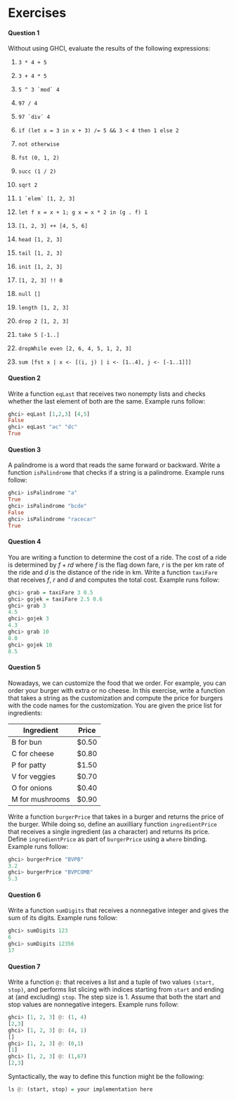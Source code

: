 # Exercises

#### Question 1
Without using GHCI, evaluate the results of
the following expressions:

1.  `3 * 4 + 5`
2.  `3 + 4 * 5`
3.  `` 5 ^ 3 `mod` 4 ``

4.  `97 / 4`

5.  `` 97 `div` 4 ``

6.  `if (let x = 3 in x + 3) /= 5 && 3 < 4 then 1 else 2`

7.  `not otherwise`

8.  `fst (0, 1, 2)`

9.  `succ (1 / 2)`

10. `sqrt 2`

11. `` 1 `elem` [1, 2, 3] ``

12. `let f x = x + 1; g x = x * 2 in (g . f) 1`

13. `[1, 2, 3] ++ [4, 5, 6]`

14. `head [1, 2, 3]`

15. `tail [1, 2, 3]`

16. `init [1, 2, 3]`

17. `[1, 2, 3] !! 0`

18. `null []`

19. `length [1, 2, 3]`

20. `drop 2 [1, 2, 3]`

21. `take 5 [-1..]`

22. `dropWhile even [2, 6, 4, 5, 1, 2, 3]`

23. `sum [fst x | x <- [(i, j) | i <- [1..4], j <- [-1..1]]]`

#### Question 2
Write a function `eqLast` that
receives two nonempty lists and checks whether the last element of both
are the same. Example runs follow:

``` haskell
ghci> eqLast [1,2,3] [4,5]
False
ghci> eqLast "ac" "dc"
True
```

#### Question 3
A palindrome is a word that reads the same forward or backward. Write a function `isPalindrome` that checks if a string is a palindrome. Example runs follow:

``` haskell
ghci> isPalindrome "a"
True
ghci> isPalindrome "bcde"
False
ghci> isPalindrome "racecar"
True
```
#### Question 4
You are writing a function to
determine the cost of a ride. The cost of a ride is determined by
$f + rd$ where $f$ is the flag down fare, $r$ is the per km rate of the
ride and $d$ is the distance of the ride in km. Write a function
`taxiFare` that receives $f$, $r$ and $d$ and computes the
total cost. Example runs follow:

``` haskell
ghci> grab = taxiFare 3 0.5
ghci> gojek = taxiFare 2.5 0.6
ghci> grab 3
4.5
ghci> gojek 3
4.3
ghci> grab 10
8.0
ghci> gojek 10
8.5
```
#### Question 5
Nowadays, we can customize the
food that we order. For example, you can order your burger with extra or
no cheese. In this exercise, write a function that takes a string as the
customization and compute the price for burgers with the code names for
the customization. You are given the price list for ingredients:

| Ingredient | Price |
| --- | --- |
| B for bun     |   $0.50 |
| C for cheese  |   $0.80 |
| P for patty   |   $1.50 |
| V for veggies |   $0.70 |
| O for onions   |  $0.40 |
| M for mushrooms | $0.90 |

Write a function `burgerPrice` that takes in a burger and
returns the price of the burger. While doing so, define an auxilliary
function `ingredientPrice` that receives a single ingredient
(as a character) and returns its price. Define
`ingredientPrice` as part of `burgerPrice` using a
`where` binding. Example runs follow:

``` haskell
ghci> burgerPrice "BVPB"
3.2
ghci> burgerPrice "BVPCOMB"
5.3
```
#### Question 6
Write a function
`sumDigits` that receives a nonnegative integer and gives the
sum of its digits. Example runs follow:

``` haskell
ghci> sumDigits 123
6
ghci> sumDigits 12356
17
```
#### Question 7
Write a function `@:` that
receives a list and a tuple of two values `(start, stop)`, and
performs list slicing with indices starting from `start` and ending at
(and excluding) `stop`. The step size is 1. Assume that both the start
and stop values are nonnegative integers. Example runs follow:

``` haskell
ghci> [1, 2, 3] @: (1, 4)
[2,3]
ghci> [1, 2, 3] @: (4, 1)
[]
ghci> [1, 2, 3] @: (0,1)
[1]
ghci> [1, 2, 3] @: (1,67)
[2,3]
```

Syntactically, the way to define this function might be the following:

``` haskell
ls @: (start, stop) = your implementation here
```
